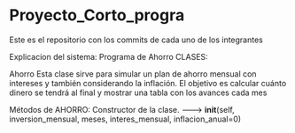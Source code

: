 # Proyecto_Corto_progra
Este es el repositorio con los commits de cada uno de los integrantes

Explicacion del sistema: 
Programa de Ahorro
CLASES: 

Ahorro
Esta clase sirve para simular un plan de ahorro mensual con intereses y también considerando la inflación.
El objetivo es calcular cuánto dinero se tendrá al final y mostrar una tabla con los avances cada mes

Métodos de AHORRO:
Constructor de la clase. ---> __init__(self, inversion_mensual, meses, interes_mensual, inflacion_anual=0)

